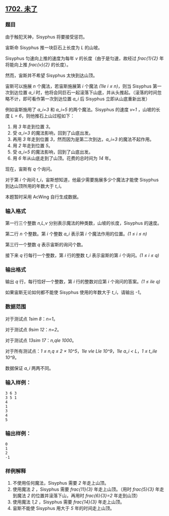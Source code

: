 ## [1702. 未了](https://www.acwing.com/problem/content/1704/)

### 题目

由于触犯天神，Sisyphus 将要接受惩罚。

宙斯命 Sisyphus 推一块巨石上长度为 *L* 的山坡。

Sisyphus 匀速向上推的速度为每年 *v* 的长度（由于是匀速，故经过 *frac{1}{2}* 年将能向上推 *frac{v}{2}* 的长度）。

然而，宙斯并不希望 Sisyphus 太快到达山顶。

宙斯可以施展 *n* 个魔法，若宙斯施展第 *i* 个魔法 *(1le i ≤ n)*，则当 Sisyphus 第一次到达位置 *a_i* 时，他将会同巨石一起滚落下山底，并从头推起。（滚落的时间忽略不计，即可看作第一次到达位置 *a_i* 后 Sisyphus 立即从山底重新出发）

例如宙斯施用了 *a_i=3* 和 *a_i=5* 的两个魔法。Sisyphus 的速度 *v=1* ，山坡的长度 *L = 6*，则他推石上山过程如下：

1. 用 *3* 年走到位置 *3*。
2. 受 *a_i=3* 的魔法影响，回到了山底出发。
3. 再用 *3* 年走到位置 *3*，然而因为是第二次到达，*a_i=3* 的魔法不起作用。
4. 用 *2* 年走到位置 *5*。
5. 受 *a_i=5* 的魔法影响，回到了山底出发。
6. 用 *6* 年从山底走到了山顶。花费的总时间为 *14* 年。

现在，宙斯有 *q* 个询问。

对于第 *i* 个询问 *t_i*，宙斯想知道，他最少需要施展多少个魔法才能使 Sisyphus 到达山顶所用的年数大于 *t_i*。

本题暂时采用 AcWing 自行生成数据。

### 输入格式

第一行三个整数 *n,L,v* 分别表示魔法的种类数，山坡的长度，Sisyphus 的速度。

第二行 *n* 个整数。第 *i* 个整数 *a_i* 表示第 *i* 个魔法作用的位置。*(1 ≤ i ≤ n)*

第三行一个整数 *q* 表示宙斯的询问个数。

接下来 *q* 行每行一个整数，第 *i* 行的整数 *t_i* 表示宙斯的第 *i* 个询问。*(1 ≤ i ≤ q)*

### 输出格式

输出 *q* 行，每行恰好一个整数，第 *i* 行的整数对应第 *i* 个询问的答案。*(1 ≤ ile q)*

如果宙斯无论如何都不能使 Sisyphus 使用的年数大于 *t_i*，请输出 *-1*。

### 数据范围

对于测试点 *1sim 8*：*n=1*。

对于测试点 *9sim 12*：*n=2*。

对于测试点 *13sim 17*：*n,qle 1000*。

对于所有测试点：*1 ≤ n,q ≤ 2 × 10^5*，*1le vle Lle 10^9*，*1le a_i < L*，*1 ≤ t_ile 10^9*。

数据保证 *a_i* 两两不同。

### 输入样例：

```
3 6 3
3 5 1
4
1
3
4
5
```

### 输出样例：

```
0
1
2
-1
```

### 样例解释

1. 不使用任何魔法，Sisyphus 需要 *2* 年走上山顶。
2. 使用魔法 *2* ，Sisyphus 需要 *frac{11}{3}* 年走上山顶。（用时 *frac{5}{3}* 年走到魔法 *2* 的位置并滚落下山，再用时 *frac{6}{3}=2* 年走到山顶）
3. 使用魔法 *1,2* ，Sisyphus 需要 *frac{14}{3}* 年走上山顶。
4. 宙斯不能使 Sisyphus 用大于 *5* 年的时间走上山顶。
